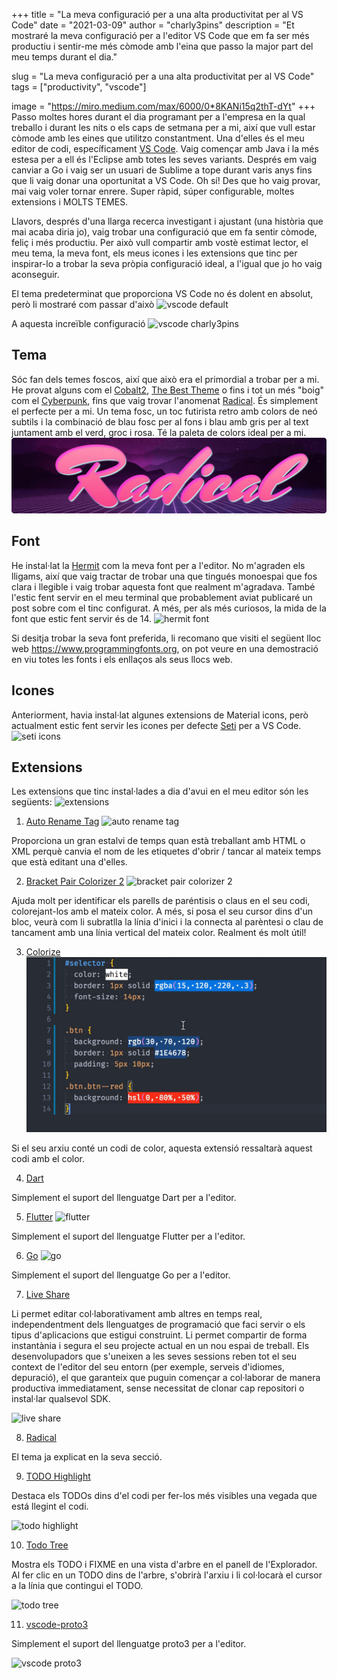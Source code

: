 +++
title = "La meva configuració per a una alta productivitat per al VS Code"
date = "2021-03-09"
author = "charly3pins"
description = "Et mostraré la meva configuració per a l'editor VS Code que em fa ser més productiu i sentir-me més còmode amb l'eina que passo la major part del meu temps durant el dia."

slug = "La meva configuració per a una alta productivitat per al VS Code"
tags = ["productivity", "vscode"]

image = "https://miro.medium.com/max/6000/0*8KANi15q2thT-dYt"
+++
Passo moltes hores durant el dia programant per a l'empresa en la qual treballo i durant les nits o els caps de setmana per a mi, així que vull estar còmode amb les eines que utilitzo constantment. Una d'elles és el meu editor de codi, específicament [VS Code](https://code.visualstudio.com/). Vaig començar amb Java i la més estesa per a ell és l'Eclipse amb totes les seves variants. Després em vaig canviar a Go i vaig ser un usuari de Sublime a tope durant varis anys fins que li vaig donar una oportunitat a VS Code. Oh sí! Des que ho vaig provar, mai vaig voler tornar enrere. Super ràpid, súper configurable, moltes extensions i MOLTS TEMES.

Llavors, després d'una llarga recerca investigant i ajustant (una història que mai acaba diria jo), vaig trobar una configuració que em fa sentir còmode, feliç i més productiu. Per això vull compartir amb vostè estimat lector, el meu tema, la meva font, els meus icones i les extensions que tinc per inspirar-lo a trobar la seva pròpia configuració ideal, a l'igual que jo ho vaig aconseguir.

El tema predeterminat que proporciona VS Code no és dolent en absolut, però li mostraré com passar d'això
![vscode default](/images/productivity-setup-vscode/vscode-default.jpeg)

A aquesta increïble configuració
![vscode charly3pins](/images/productivity-setup-vscode/vscode-charly3pins.jpeg)

## Tema
Sóc fan dels temes foscos, així que això era el primordial a trobar per a mi. He provat alguns com el [Cobalt2](https://marketplace.visualstudio.com/items?itemName=wesbos.theme-cobalt2), [The Best Theme](https://marketplace.visualstudio.com/items?itemName=kohlbachjan.the-best-theme) o fins i tot un més "boig" com el [Cyberpunk](https://marketplace.visualstudio.com/items?itemName=max-SS.cyberpunk), fins que vaig trovar l'anomenat [Radical](https://github.com/DHedgecock/radical-vscode/). És simplement el perfecte per a mi. Un tema fosc, un toc futirista retro amb colors de neó subtils i la combinació de blau fosc per al fons i blau amb gris per al text juntament amb el verd, groc i rosa. Té la paleta de colors ideal per a mi.
![radical theme](https://raw.githubusercontent.com/DHedgecock/radical-vscode/master/assets/banner.png)

## Font
He instal·lat la [Hermit](https://github.com/pcaro90/hermit) com la meva font per a l'editor. No m'agraden els lligams, així que vaig tractar de trobar una que tingués monoespai que fos clara i llegible i vaig trobar aquesta font que realment m'agradava. També l'estic fent servir en el meu terminal que probablement aviat publicaré un post sobre com el tinc configurat. A més, per als més curiosos, la mida de la font que estic fent servir és de 14.
![hermit font](/images/productivity-setup-vscode/hermit-font.jpeg)

Si desitja trobar la seva font preferida, li recomano que visiti el següent lloc web https://www.programmingfonts.org, on pot veure en una demostració en viu totes les fonts i els enllaços als seus llocs web.

## Icones
Anteriorment, havia instal·lat algunes extensions de Material icons, però actualment estic fent servir les icones per defecte [Seti](https://marketplace.visualstudio.com/items?itemName=qinjia.seti-icons) per a VS Code.
![seti icons](https://github.com/hellopao/vscode-seti-icons/raw/master/screenshot.png)

## Extensions
Les extensions que tinc instal·lades a dia d'avui en el meu editor són les següents:
![extensions](/images/productivity-setup-vscode/vscode-extensions.jpeg)

1. [Auto Rename Tag](https://marketplace.visualstudio.com/items?itemName=formulahendry.auto-rename-tag)
![auto rename tag](https://github.com/formulahendry/vscode-auto-rename-tag/raw/master/images/usage.gif)

Proporciona un gran estalvi de temps quan està treballant amb HTML o XML perquè canvia el nom de les etiquetes d'obrir / tancar al mateix temps que està editant una d'elles.

2. [Bracket Pair Colorizer 2](https://marketplace.visualstudio.com/items?itemName=CoenraadS.bracket-pair-colorizer-2)
![bracket pair colorizer 2](https://github.com/CoenraadS/Bracket-Pair-Colorizer-2/raw/master/images/example.png)

Ajuda molt per identificar els parells de paréntisis o claus en el seu codi, colorejant-los amb el mateix color. A més, si posa el seu cursor dins d'un bloc, veurà com li subratlla la línia d'inici i la connecta al parèntesi o clau de tancament amb una línia vertical del mateix color. Realment és molt útil!

3. [Colorize](https://marketplace.visualstudio.com/items?itemName=kamikillerto.vscode-colorize)
![colorize](https://raw.githubusercontent.com/kamikillerto/vscode-colorize/master/assets/demo.gif)

Si el seu arxiu conté un codi de color, aquesta extensió ressaltarà aquest codi amb el color.

4. [Dart](https://marketplace.visualstudio.com/items?itemName=Dart-Code.dart-code)

Simplement el suport del llenguatge Dart per a l'editor.

5. [Flutter](https://marketplace.visualstudio.com/items?itemName=Dart-Code.flutter)
![flutter](https://dartcode.org/images/marketplace/flutter_hot_reload.gif)

Simplement el suport del llenguatge Flutter per a l'editor.

6. [Go](https://marketplace.visualstudio.com/items?itemName=golang.Go)
![go](https://github.com/golang/vscode-go/raw/master/docs/images/completion-signature-help.gif)

Simplement el suport del llenguatge Go per a l'editor.

7. [Live Share](https://marketplace.visualstudio.com/items?itemName=MS-vsliveshare.vsliveshare)

Li permet editar col·laborativament amb altres en temps real, independentment dels llenguatges de programació que faci servir o els tipus d'aplicacions que estigui construint. Li permet compartir de forma instantània i segura el seu projecte actual en un nou espai de treball. Els desenvolupadors que s'uneixen a les seves sessions reben tot el seu context de l'editor del seu entorn (per exemple, serveis d'idiomes, depuració), el que garanteix que puguin començar a col·laborar de manera productiva immediatament, sense necessitat de clonar cap repositori o instal·lar qualsevol SDK.

![live share](https://aka.ms/vsls/quickstart/invite)

8. [Radical](https://marketplace.visualstudio.com/items?itemName=dhedgecock.radical-vscode)

El tema ja explicat en la seva secció.

9. [TODO Highlight](https://marketplace.visualstudio.com/items?itemName=wayou.vscode-todo-highlight)

Destaca els TODOs dins d'el codi per fer-los més visibles una vegada que está llegint el codi.

![todo highlight](https://github.com/wayou/vscode-todo-highlight/raw/master/assets/material-night-eighties.png)

10. [Todo Tree](https://marketplace.visualstudio.com/items?itemName=Gruntfuggly.todo-tree)

Mostra els TODO i FIXME en una vista d'arbre en el panell de l'Explorador. Al fer clic en un TODO dins de l'arbre, s'obrirà l'arxiu i li col·locarà el cursor a la línia que contingui el TODO.

![todo tree](https://raw.githubusercontent.com/Gruntfuggly/todo-tree/master/resources/screenshot.png)

11. [vscode-proto3](https://marketplace.visualstudio.com/items?itemName=zxh404.vscode-proto3)

Simplement el suport del llenguatge proto3 per a l'editor.

![vscode proto3](https://github.com/zxh0/vscode-proto3/raw/master/images/gif1.gif)
